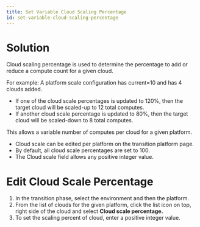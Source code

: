 ```yaml
---
title: Set Variable Cloud Scaling Percentage
id: set-variable-cloud-scaling-percentage
---
```


# Solution

Cloud scaling percentage is used to determine the percentage to add or reduce a compute count for a given cloud.

For example: A platform scale configuration has current=10 and has 4 clouds added. 

* If one of the cloud scale percentages is updated to 120%, then the target cloud will be scaled-up to 12 total computes. 
* If another cloud scale percentage is updated to 80%, then the target cloud will be scaled-down to 8 total computes. 

This allows a variable number of computes per cloud for a given platform.

* Cloud scale can be edited per platform on the transition platform page.
* By default, all cloud scale percentages are set to 100.
* The Cloud scale field allows any positive integer value.

# Edit Cloud Scale Percentage

1. In the transition phase, select the environment and then the platform.
2. From the list of clouds for the given platform, click the list icon on top, right side of the cloud and select **Cloud scale percentage.**
3. To set the scaling percent of cloud, enter a positive integer value.
